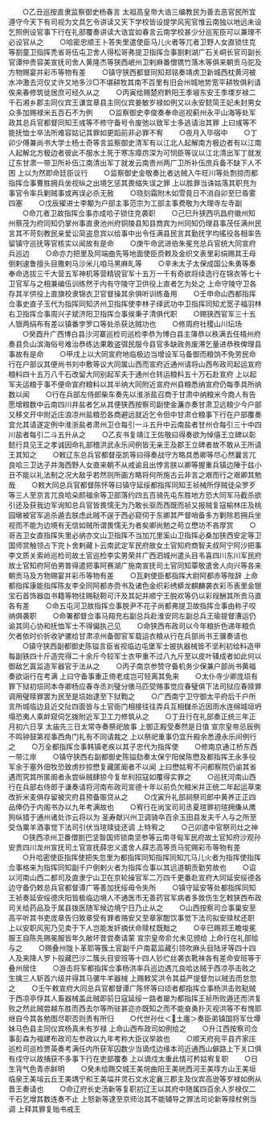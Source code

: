 <!-- { "loadSidebar": true } -->
　　○乙丑巡按直隶监察御史杨春言  太祖高皇帝大诰三编教民为善去恶官民所宜遵守今天下有司视为文具乞令讲读又天下学校皆设提学风宪官惟云南独以地远未设乞照例设官事下行在礼部覆奏讲读大诰宜如春言云南学校甚少分巡宪臣可以兼理不必设官从之
　　○哈密忠顺王卜答失里遣使臣马儿火者等兀者卫野人女直锁住克等劄童卫指挥秃省哥伍屯卫舍人得松哥弗提卫指挥佥事劄剌湖广石关峒长官司副长官谭仲贵容美宣抚司舍人黄隆杰等狭西岷州卫剌麻番僧镌竹落木等俱来朝贡马驼及方物赐宴并彩币等物有差
　　○镇守狭西都督同知郑铭奏靖虏卫新城西枕黄河被水冲激去河仅丈许又地多沙□不堪耕牧其南不百里有旧会州城地势宽平耕牧俱利请俟来春修筑徙居庶可经久从之
　　○丙寅给赐楚府黔阳王季埱东安王季塛岁禄二千石湘乡郡主同仪宾王谦宜章县主同仪宾姜敏岁禄如例又以永安懿简王妃未封男女众多加赐禄米五百石不为例
　　○监察御史李俊奏奉命巡视蓟州永平山海等处军政其总兵官都督同知王彧等不修守备号令废弛以致军士多逃请治其罪  上曰彧等不能抚恤士卒法所难容姑记其罪如更蹈前非必罪不宥
　　○夜月入毕宿中
　　○丁卯少傅兼尚书大学士杨士奇等言监察御史清军有以江北人起解南方极边者有以江南人起解北方极边者彼此不服水土死于寒冻瘴疠深为可悯臣等议以江北清出军丁就发辽东甘肃一带卫所补伍江南清出军丁就发云南贵州两广卫所补伍庶兵备不缺下人不困  上以为然即命廷臣议行
　　○监察御史金敬奏比者达贼入牛旺川等处剽掠而都指挥佥事曹胜拥兵坐视纵之出境乞惩其畏缩失误之罪  上以胜罪当诛姑落其职充为事官令率兵剿贼事或再误必杀无赦
　　○晓刻霜附木如雪竟日不消自卯至巳昏雾四塞
　　○戊辰擢进士李颙为户部主事范宗为工部主事费敬为大理寺左寺副
　　○命兀者卫故指挥佥事亦成哈子锁住克袭职
　　○己巳升狭西巩昌府徽州知州蔡茂为府同知仍掌州事直隶池州府铜陵县知县商宾为州同知仍理县事茂任满州民言其不苛刻教民亲爱讼简盗息宾以给事中出令任满县民言其勤抚字均徭役各相率告留镇守巡抚等官核实以闻故有是命
　　○庚午命武进伯朱冕充总兵官统大同宣府兵巡边
　　○命亦力把里及阿端曲先等地面使臣赍敕及金织文表里彩绢赐其王母倒剌速鲁擅头目撒剌马沙米儿咱马黑麻癿等
　　○辛未太子太保成国公朱勇等奏奉命选拔三千大营五军神机等营精锐官军十五万一千有奇欲将续选行在锦衣等七十卫官军与之相兼编伍训练然于内有守陵守卫供役上直者乞为处之  上命守陵守卫各存其半供役上直旗校隶锦衣卫官督操其余俱听训练备用
　　○壬申命山西都指挥佥事史直子玉代为指挥同知济州卫指挥使李林子绎武功中卫指挥同知尤宽子福羽林右卫指挥佥事周兴子斌济阳卫指挥佥事侯秉子清俱代职
　　○赐狭西官军三十五人银两绢布有差以镇番孛罗口等处杀获达贼功也
　　○修周府社稷山川坛场
　　○癸酉升广西博白县沙河寨巡检司巡检李恭为博白县主簿恭以秩满去任梧州府奏县负山滨海俗号难治恭练达果敢盗弭民服今县官多缺政务废滞乞量进恭秩俾理县事故有是命
　　○甲戌上以大同宣府地临极边当增设军马备御而粮饷不免劳民命行在户部议其便尚书刘中敷等议大同属山西而宣府近通州请将山西布政司起运宣府粮料四十五万八千石改留大同别起军夫于通州仓转运粮料五十万石赴宣府  上以起军夫运粮于事不便命宣府粮料以其半纳大同附近宣府州县粮悉纳宣府仍每季具所纳数以闻
　　○行在兵部左侍郎柴车奏先以淮浙盐召商于甘肃中纳粮米今商人有告愿增粮数中云南四川井盐者乞从其便狭西按察司副使金濂亦奏甘肃卫远粮少今户部又移文开中附近庄浪凉州盐粮恐各商避远就近乞令但中甘肃仓粮事下行在户部覆奏宜允其请遂定例中淮浙盐者肃州卫仓每引一斗五升中云南盐者甘州仓每引三十中四川盐者每引二斗五升从之
　　○乙亥书复靖江王佐敬曰得奏欲为悼僖王立碑以彰懿行具见王之孝诚因命礼部稽洪武永乐间例皆无亲王及郡王立碑者故不敢从王所请王其知之
　　○敕辽东总兵官都督巫凯等曰得奏战守方略具悉卿等尽心然曩言兀良哈三卫达子并海西野人女直来朝不从戒谕且出悖言朕以卿等握重兵镇边陲于兹小丑不能以礼法制之况大敌乎若然则所画方略将何所施古云非言之艰而行之艰卿其勉哉
　　○敕大同总兵官都督陈怀等曰镇守延绥都指挥同知王祯械所俘贼徒朵罗歹等三人至京言兀良哈朵颜福余等卫部落约四五百骑先屯东胜地方恐大同军马截杀欲引还及获我边军询知总兵官皆畏懦无为乃敢长驱而西既而祯又报贼复寇榆林庄及桃园墩被官军追杀遁去朕虑此贼不逞于西必窥伺于东卿其严督哨备多方剿除若拥兵坐视而不能为边境有无信如贼所谓畏懦无为者矣卿尚勉之苟立懋功不吝厚赏
　　○哥吉卫女直指挥失里必纳亦文山卫指挥不当加兀里奚山卫指挥必桑加狭西安定等卫国师赏触领占下完卜舍剌藏卜云南武定军民府故女土官知府商智夫叔阿宁阿沙把事李文质关索岭巡检司故土官巡检李实男荣并广西泗城州遣头目韦喜四川东川军民府故土官知府阿伯男普得遣把事阿赛湖广施南宣抚司土官同知覃敬遣舍人向兴等各来朝贡马及方物赐宴并彩币等物有差
　　○瓦剌使臣都指挥大尉阿都赤等陛辞  上命都指挥康能指挥陈友李全同阿都赤赍书及诸色金织彩绣蟒龙麒麟袭衣彩币表里金银宝石首饰器皿书籍等物往赐鞑靼可汗及其妃并顺宁王脱欢等仍以彩叚酬其所贡马直各有差
　　○命五屯河卫故指挥佥事脱尹不花子尚都弗提卫故指挥佥事由称子咬纳俱袭职
　　○命署都督佥事马翔充右副总兵赴淮安同左副总兵王瑜提督漕运仍谕其同心协和抚恤军士不得偏执己见
　　○命狭西布政司以今年粮折色递年粮负欠者依时价折收驴骡给甘肃凉州备御官军载运衣粮从行在兵部尚书王骥奏请也
　　○镇守狭西副都御史陈镒言臣省视临边屯堡军士披执器械皆不坚利初给料造甲每副铁四十斤造完得二十余斤今较军士衣甲重不过八九斤至以皮叶辏成者如此何以御敌乞寘监造军器官于法从之
　　○丙子南京参赞守备机务少保兼户部尚书黄福奏欲诣行在考满  上曰守备事重正倚老成岂可轻离其免来
　　○太仆寺少卿庞埙有罪下狱初埙同本寺卿杨应春寺丞刘璧分俵马匹受赂事觉应春璧俱下法司狱应春赎罪调用璧赎罪罢为民至是埙始逮至下狱鞫之
　　○广西南宁卫守御太平府后千户所言所城临边且近交阯四面皆与土官衙门相接往往弄兵互相讎杀近因雨水连绵城垣坍塌恐夷人乘衅窥伺乞拨附近军卫工力修筑从之
　　○丁丑行在礼部奏正统三年正月初六日享  太庙先三日太常寺奏祭祀故事  上御正殿受奏然是日值  宣宗皇帝忌辰例不鸣钟鼓第视事西角门礼有不同请裁之  上以祭祀重事仍宜升殿余悉遵永乐间例行之
　　○万全都指挥佥事韩镇老疾以其子忠代为指挥使
　　○修南京通江桥东西一带江岸
　　○镇守狭西右副都御史陈镒劾奏太保宁阳侯陈懋及都指挥王永多役军余于塞外佃牧恐致虏抄掠懋复藏匿阍者不以闻  上曰懋姑宥不问都察院仍谕其省遇而究其所匿阍者永尝纵贼肆掠今复牟利招寇如覆得实罪之
　　○巡抚河南山西行在兵部右侍郎于谦奏请将河南布政司宣德十年以前负欠粮米并正统二年起运草束改折米麦俱存留被灾府县预备赈贷从之
　　○戊寅升礼部祠祭司郎中黄养正正四品俸仍于内阁书办以九年考满故也
　　○宥行在尚宝司司丞夏瑄罪初瑄拥傔从鹰狗纵猎于通州诸处诈云将以为  圣寿献兴州卫调骑卒百余玉田县发夫千人与之所至受刍粟羊酒事觉下法司引伏当瑄赎徒还调  上特宥之
　　○己卯遣中官祭司灶之神
　　○狭西凉州卫番僧劄巴坚昝国师锁南坚参等云南寻甸军民府故土官知府沙观孙安贵四川龙州宣抚司土官宣抚薛忠义遣舍人薛志高等贡马驼赐彩币等物有差
　　○升哈密使臣指挥使把失忽里为都指挥同知指挥同知兀马儿火者为指挥使指挥佥事格来为指挥同知副千户倒剌火者为指挥佥事以其远道朝贡勤劳故也
　　○诏以河南山西二都司及直隶宁山卫在京轮操官军二万四千更番赴宣府大同延安绥德各边守备仍敕总兵官都督谭广等善加抚绥毋令失所
　　○镇守延安等处都指挥同知王祯奏延安绥德庆阳皆极临边境人不通医市无善药官军病者多致伤生乞敕狭西布政司关给药品及于属县拨医随军候边境宁日乃止从之
　　○山西按察司佥事巢安至高平听其书吏庞章告归致章受有罪者赂安又至章家酣饮事觉下法司拟安赎杖还职  上以安职风宪乃见卖于下人岂能发奸摘伏命赎杖既黜之
　　○辛巳赐郑王瞻埈冕服王自陈先赐冕服皆年久敝坏昔尝奏请蒙  宣宗皇帝俞允未见颁给  上命行在礼部给与之
　　○赐叠州陇卜革耶等簇土官副千户南葛监藏引领吹麻头目陆牙等四十四人及来降人罗卜般藏巴沙二簇头目安班等十四人钞纻丝袭衣靴袜各有差命安班等于叠州居住
　　○游击将军都指挥佥事杨洪率兵巡边遇兀良哈达贼于西凉亭击败之生擒三人斩首六级并得其马骡牛羊器械  上赐敕奖洪令其益严提督勿以贼去而怠忽之
　　○壬午敕宣府大同总兵官都督谭广陈怀等曰顷者都指挥佥事杨洪击败鞑贼于西凉亭俘其人畜器械盖此贼即前日寇延绥一路者屡为都指挥王祯所败遁还而洪复败之然此贼尝越东胜而西去尔等所驻甚迩亦既知之而不能奋勇扑灭视洪等不有愧耶继自今其各勉图尽职否则责有所归
　　○代世孙仕＜土廛＞奏臣弟镇国将军仕墰妹马色县主同仪宾杨真未有岁禄  上命山西布政司如例给之
　　○升江西按察司佥事彭森为福建布政司左参政以九年考称大臣议举故也
　　○顺天府宛平县齐家庄巡检司巡检贾英奏考满任内所获军囚数少当谪戍边缘本司近通西山僻路上下关口俱有戍守以故捕获不多事下行在吏部覆奏  上以谪戍太重此情可矜姑宥复职
　　○日生背气色青赤鲜明
　　○癸未给赐交城王美垸曲阳王美珖西河王美埻方山王美垣临泉王美塎云丘王美堣宁和王美堛并灵石文水定襄三郡主及仪宾高逊等岁禄如例从晋王奏请也
　　○命辽府长史汤新等复职初辽王以其府中随属四百余人岁禄仅二千石乞增其数连奏不止  上怒新等逮至京师治其不能辅导之罪法司论新等赎杖例当调  上释其罪复贻书戒王
